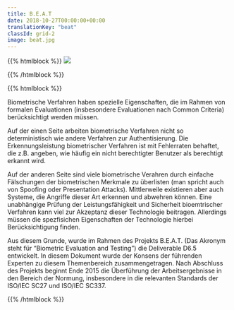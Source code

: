 ```yaml
---
title: B.E.A.T
date: 2018-10-27T00:00:00+00:00
translationKey: "beat"
classId: grid-2
image: beat.jpg
---
```


{{% htmlblock %}}
![](/images/beat.jpg)

{{% /htmlblock %}}

{{% htmlblock %}}

Biometrische Verfahren haben spezielle Eigenschaften, die im Rahmen von formalen Evaluationen (insbesondere Evaluationen nach Common Criteria) berücksichtigt werden müssen.

Auf der einen Seite arbeiten biometrische Verfahren nicht so deterministisch wie andere Verfahren zur Authentisierung. Die Erkennungsleistung biometrischer Verfahren ist mit Fehlerraten behaftet, die z.B. angeben, wie häufig ein nicht berechtigter Benutzer als berechtigt erkannt wird.

Auf der anderen Seite sind viele biometrische Verahren durch einfache Fälschungen der biometrischen Merkmale zu überlisten (man spricht auch von Spoofing oder Presentation Attacks). Mittlerweile existieren aber auch Systeme, die Angriffe dieser Art erkennen und abwehren können. Eine unabhängige Prüfung der Leistungsfähigkeit und Sicherheit bioemtrischer Verfahren kann viel zur Akzeptanz dieser Technologie beitragen. Allerdings müssen die spezfisichen Eigenschaften der Technologie hierbei Berücksichtigung finden.

Aus diesem Grunde, wurde im Rahmen des Projekts B.E.A.T. (Das Akronym steht für “Biometric Evaluation and Testing”) die Deliverable D6.5 entwickelt. In diesem Dokument wurde der Konsens der führenden Experten zu diesem Themenbereich zusammengetragen. Nach Abschluss des Projekts beginnt Ende 2015 die Überführung der Arbeitsergebnisse in den Bereich der Normung, insbesondere in die relevanten Standards der ISO/IEC SC27 und ISO/IEC SC337.

{{% /htmlblock %}}
